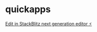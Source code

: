 # quickapps

[Edit in StackBlitz next generation editor ⚡️](https://stackblitz.com/~/github.com/TerenceSandeep95/quickapps)